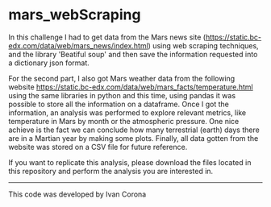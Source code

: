 # mars_webScraping

In this challenge I had to get data from the Mars news site (https://static.bc-edx.com/data/web/mars_news/index.html) using web scraping techniques, and the library 'Beatiful soup' and then save the information requested into a dictionary json format. 

For the second part, I also got Mars weather data from the following website https://static.bc-edx.com/data/web/mars_facts/temperature.html using the same libraries in python and this time, using pandas it was possible to store all the information on a dataframe. Once I got the information, an analysis was performed to explore relevant metrics, like temperature in Mars by month or the atmospheric pressure. One nice achieve is the fact we can conclude how many terrestrial (earth) days there are in a Martian year by making some plots. Finally, all data gotten from the website was stored on a CSV file for future reference.

If you want to replicate this analysis, please download the files located in this repository and perform the analysis you are interested in.

-----------------------------------
This code was developed by Ivan Corona
